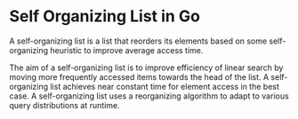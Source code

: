 # Self Organizing List in Go

A self-organizing list is a list that reorders its elements based on some self-organizing heuristic to improve average access time.

The aim of a self-organizing list is to improve efficiency of linear search by moving more frequently accessed items towards the head of the list. A self-organizing list achieves near constant time for element access in the best case. A self-organizing list uses a reorganizing algorithm to adapt to various query distributions at runtime.
